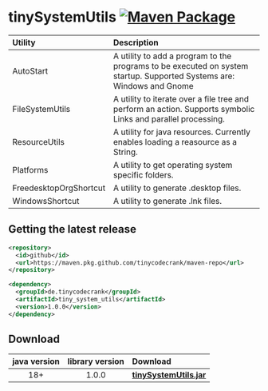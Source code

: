 # tinySystemUtils [![Maven Package](https://github.com/tinycodecrank/tinySystemUtils/actions/workflows/maven-publish.yml/badge.svg)](https://github.com/tinycodecrank/tinySystemUtils/actions/workflows/maven-publish.yml)

Utility                | Description
:--------------------- | :----------
AutoStart              | A utility to add a program to the programs to be executed on system startup. Supported Systems are: Windows and Gnome
FileSystemUtils        | A utility to iterate over a file tree and perform an action. Supports symbolic Links and parallel processing.
ResourceUtils          | A utility for java resources. Currently enables loading a reasource as a String.
Platforms              | A utility to get operating system specific folders.
FreedesktopOrgShortcut | A utility to generate .desktop files.
WindowsShortcut        | A utility to generate .lnk files.

## Getting the latest release

```xml
<repository>
  <id>github</id>
  <url>https://maven.pkg.github.com/tinycodecrank/maven-repo</url>
</repository>
```

```xml
<dependency>
  <groupId>de.tinycodecrank</groupId>
  <artifactId>tiny_system_utils</artifactId>
  <version>1.0.0</version>
</dependency>
```

## Download

java version | library version | Download
:----------: | :-------------: | :-------
18+          | 1.0.0           | [**tinySystemUtils.jar**](https://github.com/tinycodecrank/tinySystemUtils/releases/download/1.0.0/tinySystemUtils.jar)

